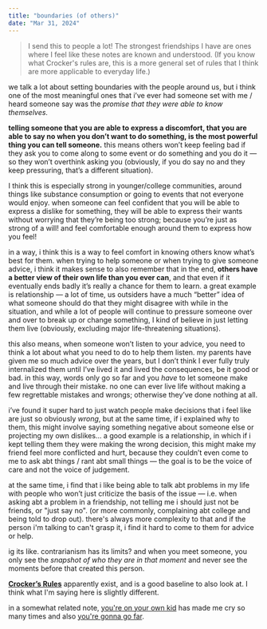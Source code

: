 ```yaml
---
title: "boundaries (of others)" 
date: "Mar 31, 2024"
---
```


> I send this to people a lot! The strongest friendships I have are ones where I feel like these notes are known and understood. (If you know what Crocker's rules are, this is a more general set of rules that I think are more applicable to everyday life.)

we talk a lot about setting boundaries with the people around us, but i think one of the most meaningful ones that i’ve ever had someone set with me / heard someone say was the *promise that they were able to know themselves.*

**telling someone that you are able to express a discomfort, that you are able to say no when you don’t want to do something, is the most powerful thing you can tell someone.** this means others won’t keep feeling bad if they ask you to come along to some event or do something and you do it — so they won’t overthink asking you (obviously, if you do say no and they keep pressuring, that’s a different situation). 

I think this is especially strong in younger/college communities, around things like substance consumption or going to events that not everyone would enjoy. when someone can feel confident that you will be able to express a dislike for something, they will be able to express their wants without worrying that they’re being too strong; because you’re just as strong of a will! and feel comfortable enough around them to express how you feel!

in a way, i think this is a way to feel comfort in knowing others know what’s best for them. when trying to help someone or when trying to give someone advice, i think it makes sense to also remember that in the end, **others have a better view of their own life than you ever can**, and that even if it eventually ends badly it’s really a chance for them to learn. a great example is relationship — a lot of time, us outsiders have a much “better” idea of what someone should do that they might disagree with while in the situation, and while a lot of people will continue to pressure someone over and over to break up or change something, I kind of believe in just letting them live (obviously, excluding major life-threatening situations). 

this also means, when someone won’t listen to your advice, you need to think a lot about what you need to do to help them listen. my parents have given me so much advice over the years, but I don’t think I ever fully truly internalized them until I’ve lived it and lived the consequences, be it good or bad. in this way, words only go so far and you *have* to let someone make and live through their mistake. no one can ever live life without making a few regrettable mistakes and wrongs; otherwise they’ve done nothing at all. 

i’ve found it super hard to just watch people make decisions that i feel like are just so obviously *wrong*, but at the same time, if i explained why to them, this might involve saying something negative about someone else or projecting my own dislikes… a good example is a relationship, in which if i kept telling them they were making the wrong decision, this might make my friend feel more conflicted and hurt, because they couldn’t even come to me to ask abt things / rant abt small things — the goal is to be the voice of care and not the voice of judgement. 

at the same time, i find that i like being able to talk abt problems in my life with people who won’t just criticize the basis of the issue — i.e. when asking abt a problem in a friendship, not telling me i should just not be friends, or "just say no". (or more commonly, complaining abt college and being told to drop out). there's always more complexity to that and if the person i'm talking to can't grasp it, i find it hard to come to them for advice or help.

ig its like. contrarianism has its limits? and when you meet someone, you only see the *snapshot of who they are in that moment* and never see the moments before that created this person. 

[**Crocker’s Rules**](http://sl4.org/crocker.html) apparently exist, and is a good baseline to also look at. I think what I'm saying here is slightly different.

in a somewhat related note, [you're on your own kid](https://open.spotify.com/track/4D7BCuvgdJlYvlX5WlN54t?si=978af1482a7f4798) has made me cry so many times and also [you're gonna go far](https://open.spotify.com/track/4nHJcUtNSUVjXRnjdP29Bk?si=7f2f72918ff84c2b).